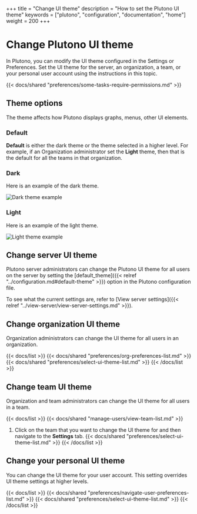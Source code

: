 +++
title = "Change UI theme"
description = "How to set the Plutono UI theme"
keywords = ["plutono", "configuration", "documentation", "home"]
weight = 200
+++

# Change Plutono UI theme

In Plutono, you can modify the UI theme configured in the Settings or Preferences. Set the UI theme for the server, an organization, a team, or your personal user account using the instructions in this topic.

{{< docs/shared "preferences/some-tasks-require-permissions.md" >}}

## Theme options

The theme affects how Plutono displays graphs, menus, other UI elements.

### Default

**Default** is either the dark theme or the theme selected in a higher level. For example, if an Organization administrator set the **Light** theme, then that is the default for all the teams in that organization.

### Dark

Here is an example of the dark theme.

![Dark theme example](/static/img/docs/preferences/dark-theme-7-4.png)

### Light

Here is an example of the light theme.

![Light theme example](/static/img/docs/preferences/light-theme-7-4.png)

## Change server UI theme

Plutono server administrators can change the Plutono UI theme for all users on the server by setting the [default_theme]({{< relref "../configuration.md#default-theme" >}}) option in the Plutono configuration file.

To see what the current settings are, refer to [View server settings]({{< relref "../view-server/view-server-settings.md" >}}).

## Change organization UI theme

Organization administrators can change the UI theme for all users in an organization.

{{< docs/list >}}
{{< docs/shared "preferences/org-preferences-list.md" >}}
{{< docs/shared "preferences/select-ui-theme-list.md" >}}
{{< /docs/list >}}

## Change team UI theme

Organization and team administrators can change the UI theme for all users in a team.

{{< docs/list >}}
{{< docs/shared "manage-users/view-team-list.md" >}}
1. Click on the team that you want to change the UI theme for and then navigate to the **Settings** tab.
{{< docs/shared "preferences/select-ui-theme-list.md" >}}
{{< /docs/list >}}

## Change your personal UI theme

You can change the UI theme for your user account. This setting overrides UI theme settings at higher levels.

{{< docs/list >}}
{{< docs/shared "preferences/navigate-user-preferences-list.md" >}}
{{< docs/shared "preferences/select-ui-theme-list.md" >}}
{{< /docs/list >}}
